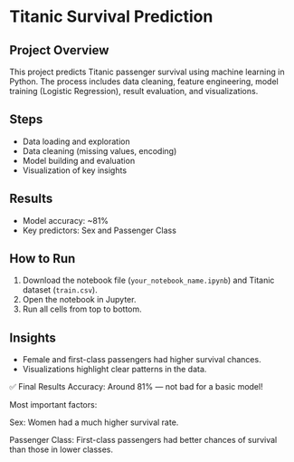 # Titanic Survival Prediction

## Project Overview
This project predicts Titanic passenger survival using machine learning in Python. The process includes data cleaning, feature engineering, model training (Logistic Regression), result evaluation, and visualizations.

## Steps
- Data loading and exploration
- Data cleaning (missing values, encoding)
- Model building and evaluation
- Visualization of key insights

## Results
- Model accuracy: ~81%
- Key predictors: Sex and Passenger Class

## How to Run
1. Download the notebook file (`your_notebook_name.ipynb`) and Titanic dataset (`train.csv`).
2. Open the notebook in Jupyter.
3. Run all cells from top to bottom.

## Insights
- Female and first-class passengers had higher survival chances.
- Visualizations highlight clear patterns in the data.

✅ Final Results
Accuracy: Around 81% — not bad for a basic model!

Most important factors:

Sex: Women had a much higher survival rate.

Passenger Class: First-class passengers had better chances of survival than those in lower classes.